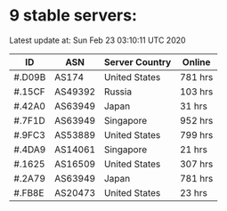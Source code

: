 # 9 stable servers:

Latest update at: Sun Feb 23 03:10:11 UTC 2020

| ID | ASN | Server Country | Online |
| -- | --- | -------------- | ------ |
| #.D09B | AS174 | United States | 781 hrs |
| #.15CF | AS49392 | Russia | 103 hrs |
| #.42A0 | AS63949 | Japan | 31 hrs |
| #.7F1D | AS63949 | Singapore | 952 hrs |
| #.9FC3 | AS53889 | United States | 799 hrs |
| #.4DA9 | AS14061 | Singapore | 21 hrs |
| #.1625 | AS16509 | United States | 307 hrs |
| #.2A79 | AS63949 | Japan | 781 hrs |
| #.FB8E | AS20473 | United States | 23 hrs |

